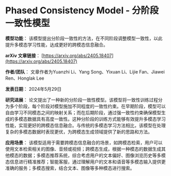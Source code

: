 # Phased Consistency Model - 分阶段一致性模型

**模型功能**：
该模型提出分阶段一致性的方法，在不同阶段调整模型一致性，以此提升多模态学习性能，达成更好的跨模态信息融合。

**arXiv 文章链接**：
[https://arxiv.org/abs/2405.18407](https://arxiv.org/abs/2405.18407)

**作者/团队**：
文章作者为Yuanzhi Li、Yang Song、Yixuan Li、Lijie Fan、Jiawei Ren、Honglak Lee

**发表日期**：
2024年5月29日

**研究进展**：
论文提出了一种新的分阶段一致性模型。该模型将一致性训练过程分为多个阶段，每个阶段对模型施加不同程度的一致性约束。在早期阶段，模型可以自由学习不同模态之间的映射关系；而在后期阶段，通过强一致性约束确保模型生成的多模态数据具有高度一致性。这种分阶段的训练方式能够有效提升多模态学习性能，实现更好的跨模态信息融合。与传统的多模态学习方法相比，该模型在处理复杂的多模态数据时表现更优，为跨模态生成领域提供了新的思路和方法。

**应用场景**：
该模型适用于需要跨模态信息融合的场景，如跨模态检索，用户可以使用文本检索相关的图像、音频或视频；跨模态生成，根据一种模态的数据生成其他模态的数据；多模态推荐系统，综合考虑用户的文本偏好、图像浏览历史等多模态信息进行精准推荐；智能客服，通过理解用户的文本和语音等多模态输入提供更准确的服务；多模态搜索，结合文本、图像等多种模态进行搜索。